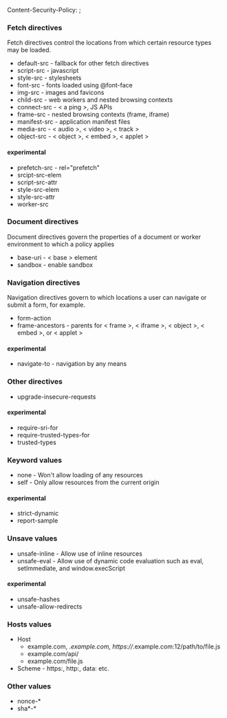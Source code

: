 Content-Security-Policy: <policy-directive>; <policy-directive>
<meta http-equiv="Content-Security-Policy" content="<policy-directive>; <policy-directive>">


### Fetch directives
Fetch directives control the locations from which certain resource types may be loaded.

- default-src - fallback for other fetch directives
- script-src - javascript
- style-src - stylesheets
- font-src - fonts loaded using @font-face
- img-src - images and favicons
- child-src - web workers and nested browsing contexts
- connect-src - < a ping >, JS APIs
- frame-src - nested browsing contexts (frame, iframe)
- manifest-src - application manifest files
- media-src - < audio >, < video >, < track >
- object-src - < object >, < embed >, < applet >

#### experimental
- prefetch-src - rel="prefetch"
- srcipt-src-elem
- script-src-attr
- style-src-elem
- style-src-attr
- worker-src

### Document directives
Document directives govern the properties of a document or worker environment to which a policy applies

- base-uri - < base > element
- sandbox - enable sandbox

### Navigation directives
Navigation directives govern to which locations a user can navigate or submit a form, for example.

- form-action
- frame-ancestors - parents for < frame >, < iframe >, < object >, < embed >, or < applet >

#### experimental
- navigate-to - navigation by any means

### Other directives
- upgrade-insecure-requests

#### experimental
- require-sri-for
- require-trusted-types-for
- trusted-types


### Keyword values
- none - Won't allow loading of any resources
- self - Only allow resources from the current origin

#### experimental
- strict-dynamic
- report-sample

### Unsave values
- unsafe-inline - Allow use of inline resources
- unsafe-eval - Allow use of dynamic code evaluation such as eval, setImmediate, and window.execScript 

#### experimental
- unsafe-hashes
- unsafe-allow-redirects

### Hosts values
- Host
	- example.com, *.example.com, https://*.example.com:12/path/to/file.js
	- example.com/api/
	- example.com/file.js
- Scheme - https:, http:, data: etc.

### Other values
- nonce-*
- sha*-*

